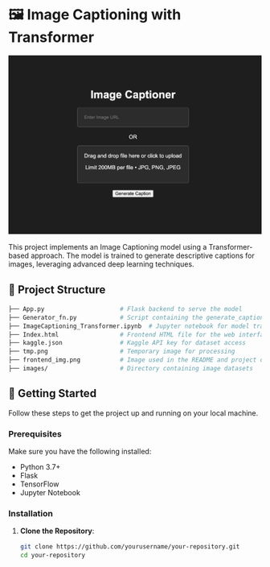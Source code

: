 # 🖼️ Image Captioning with Transformer

![Frontend Image](Frontend_Image.png)

This project implements an Image Captioning model using a Transformer-based approach. The model is trained to generate descriptive captions for images, leveraging advanced deep learning techniques.

## 📁 Project Structure

```bash
├── App.py                     # Flask backend to serve the model
├── Generator_fn.py            # Script containing the generate_caption function and model loading logic
├── ImageCaptioning_Transformer.ipynb  # Jupyter notebook for model training and experimentation
├── Index.html                 # Frontend HTML file for the web interface
├── kaggle.json                # Kaggle API key for dataset access
├── tmp.png                    # Temporary image for processing
├── frontend_img.png           # Image used in the README and project documentation
├── images/                    # Directory containing image datasets
```

## 🚀 Getting Started
Follow these steps to get the project up and running on your local machine.

### Prerequisites
Make sure you have the following installed:

- Python 3.7+
- Flask
- TensorFlow
- Jupyter Notebook

### Installation

1. **Clone the Repository**:
   ```bash
   git clone https://github.com/yourusername/your-repository.git
   cd your-repository
